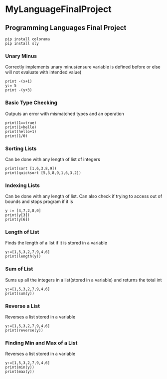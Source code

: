 # MyLanguageFinalProject
## Programming Languages Final Project
```
pip install colorama
pip install sly
```
### Unary Minus
Correctly implements unary minus(ensure variable is defined before or else will not evaluate with intended value)
```
print -(x+1)
y:= 5
print -(y+3)
```
### Basic Type Checking
Outputs an error with mismatched types and an operation
```
print(1==true)
print(1+hello)
print(hello+1)
print(1/0)
```
### Sorting Lists
Can be done with any length of list of integers
```
print(sort [1,6,3,8,9])
print(quicksort [5,3,8,9,1,6,3,2])
```
### Indexing Lists
Can be done with any length of list. Can also check if trying to access out of bounds and stops program if it is
```
y := [4,7,2,8,0]
print(y[3])
print(y[6])
```
### Length of List
Finds the length of a list if it is stored in a variable
```
y:=[1,5,3,2,7,9,4,6]
print(length(y))
```
### Sum of List
Sums up all the integers in a list(stored in a variable) and returns the total int
```
y:=[1,5,3,2,7,9,4,6]
print(sum(y))
```
### Reverse a List
Reverses a list stored in a variable
```
y:=[1,5,3,2,7,9,4,6]
print(reverse(y))
```
### Finding Min and Max of a List
Reverses a list stored in a variable
```
y:=[1,5,3,2,7,9,4,6]
print(min(y))
print(max(y))
```
